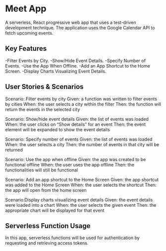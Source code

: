 # Meet App

A serverless, React progressive web app that uses a test-driven development technique. The application uses the Google Calendar API to fetch upcoming events.

## Key Features

-Filter Events by City.
-Show/Hide Event Details.
-Specify Number of Events.
-Use the App When Offline.
-Add an App Shortcut to the Home Screen.
-Display Charts Visualizing Event Details.

## User Stories & Scenarios

Scenario: Filter events by city
Given: a function was written to filter events by cities
When: the user selects a city within the filter
Then: the function will return the events in the selected city

Scenario: Show/hide event details
Given: the list of events was loaded
When: the user clicks on “Show details” for an event
Then: the event element will be expanded to show the event details

Scenario: Specify number of events
Given: the list of events was loaded
When: the user selects a city
Then: the number of events in that city will be returned

Scenario: Use the app when offline
Given: the app was created to be functional offline
When: the user uses the app offline
Then: the functionalities will still be functional

Scenario: Add an app shortcut to the Home Screen
Given: the app shortcut was added to the Home Screen
When: the user selects the shortcut
Then: the app will open from the home screen

Scenario:Display charts visualizing event details
Given: the event details were loaded into a chart
When: the user selects the given event 
Then: the appropriate chart will be displayed for that event

## Serverless Function Usage
In this app, serverless functions will be used for authentication by requesting and retrieving access tokens.
